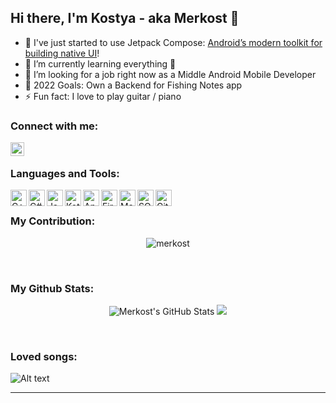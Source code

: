 ## Hi there, I'm Kostya - aka Merkost 👋

 - 🔭 I've just started to use Jetpack Compose: [Android’s modern toolkit for building native UI][compose]!
 - 🌱 I’m currently learning everything 🤣
 - 👯 I’m looking for a job right now as a Middle Android Mobile Developer
 - 🥅 2022 Goals: Own a Backend for Fishing Notes app
 - ⚡ Fun fact: I love to play guitar / piano
 

### Connect with me:

[<img align="left" alt="@merkost | Telegram" width="22px" src="https://cdn.jsdelivr.net/npm/simple-icons@5.15.0/icons/telegram.svg" />][telegram]

<br />

### Languages and Tools:

[<img align="left" alt="C++" width="26px" src="https://cdn.jsdelivr.net/npm/simple-icons@3.13.0/icons/cplusplus.svg" />][nothing]
[<img align="left" alt="C#" width="26px" src="https://cdn.jsdelivr.net/npm/simple-icons@3.13.0/icons/csharp.svg" />][nothing]
[<img align="left" alt="Java" width="26px" src="https://cdn.jsdelivr.net/npm/simple-icons@3.13.0/icons/java.svg" />][nothing]
[<img align="left" alt="Kotlin" width="26px" src="https://cdn.jsdelivr.net/npm/simple-icons@3.13.0/icons/kotlin.svg" />][nothing]
[<img align="left" alt="Android" width="26px" src="https://cdn.jsdelivr.net/npm/simple-icons@3.13.0/icons/android.svg" />][nothing]
[<img align="left" alt="Firebase" width="26px" src="https://cdn.jsdelivr.net/npm/simple-icons@3.13.0/icons/firebase.svg" />][nothing]
[<img align="left" alt="Material" width="26px" src="https://cdn.jsdelivr.net/npm/simple-icons@3.13.0/icons/materialdesign.svg" />][nothing]
[<img align="left" alt="SQLite" width="26px" src="https://cdn.jsdelivr.net/npm/simple-icons@3.13.0/icons/sqlite.svg" />][nothing]
[<img align="left" alt="GitHub" width="26px" src="https://cdn.jsdelivr.net/npm/simple-icons@3.13.0/icons/github.svg" />][nothing]

<br />

### My Contribution:

<p align="center">
   <img src="https://github-readme-streak-stats.herokuapp.com/?user=merkost&" alt="merkost" /> 
</p>

<br />

### My Github Stats:

<p align = "center">
  <img alt="Merkost's GitHub Stats" src="https://github-readme-stats.vercel.app/api?username=merkost&show_icons=true&line_height=27">
  <img src = "https://github-readme-stats.vercel.app/api/top-langs/?username=merkost&hide=html,css,hlsl">
</p>

<br />

### Loved songs:

![Alt text](https://spotify-recently-played-readme.vercel.app/api?user=z06jj2swbhtky0b2zg7kv4dq6)

------------

<p align="end"> 
   <src="https://komarev.com/ghpvc/?username=merkost&label=Profile%20views&color=0e75b6&style=flat" alt="merkost" /> 
</p>


<br />

[nothing]: nothing
[telegram]: https://t.me/merkost
[compose]: https://developer.android.com/jetpack/compose
